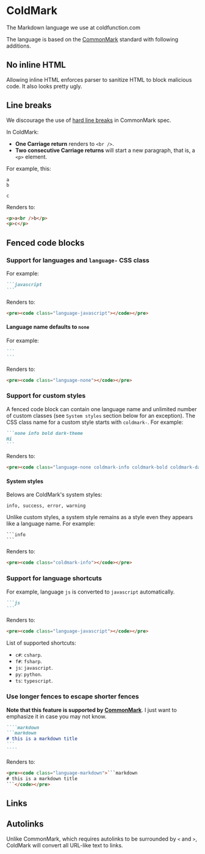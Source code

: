 # ColdMark
The Markdown language we use at coldfunction.com

The language is based on the [CommonMark](http://commonmark.org/) standard with following additions.

## No inline HTML
Allowing inline HTML enforces parser to sanitize HTML to block malicious code. It also looks pretty ugly.

## Line breaks
We discourage the use of [hard line breaks](http://spec.commonmark.org/0.12/#hard-line-breaks) in CommonMark spec.


In ColdMark:
* **One Carriage return** renders to `<br />`.
* **Two consecutive Carriage returns** will start a new paragraph, that is, a `<p>` element.

For example, this:
```
a
b

c
```

Renders to:
```html
<p>a<br />b</p>
<p>c</p>
```

## Fenced code blocks

### Support for languages and `language-` CSS class
For example:
````markdown
```javascript
```
````

Renders to:
```html
<pre><code class="language-javascript"></code></pre>
```

#### Language name defaults to `none`
For example:
````markdown
```
```
````

Renders to:
```html
<pre><code class="language-none"></code></pre>
```


### Support for custom styles
A fenced code block can contain one language name and unlimited number of custom classes (see `System styles` section below for an exception). The CSS class name for a custom style starts with `coldmark-`. For example:
````markdown
```none info bold dark-theme
Hi
```
````

Renders to:
```html
<pre><code class="language-none coldmark-info coldmark-bold coldmark-dark-theme">Hi</code></pre>
```

#### System styles
Belows are ColdMark's system styles:
```
info, success, error, warning
```

Unlike custom styles, a system style remains as a style even they appears like a language name. For example:
````
```info
```
````

Renders to:
```html
<pre><code class="coldmark-info"></code></pre>
```

### Support for language shortcuts
For example, language `js` is converted to `javascript` automatically.
````markdown
```js
```
````

Renders to:
```html
<pre><code class="language-javascript"></code></pre>
```

List of supported shortcuts:
* `c#`: `csharp`.
* `f#`: `fsharp`.
* `js`: `javascript`.
* `py`: `python`.
* `ts`: `typescript`.


### Use longer fences to escape shorter fences
**Note that this feature is supported by [CommonMark](http://spec.commonmark.org/0.27/#example-92)**. I just want to emphasize it in case you may not know.

`````markdown
````markdown
```markdown
# this is a markdown title
```
````
`````

Renders to:
````html
<pre><code class="language-markdown">```markdown
# this is a markdown title
```</code></pre>
````

## Links
## Autolinks
Unlike CommonMark, which requires autolinks to be surrounded by `<` and `>`, ColdMark will convert all URL-like text to links.
